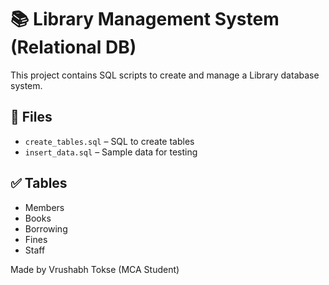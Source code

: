 # 📚 Library Management System (Relational DB)

This project contains SQL scripts to create and manage a Library database system.

## 📁 Files
- `create_tables.sql` – SQL to create tables
- `insert_data.sql` – Sample data for testing

## ✅ Tables
- Members
- Books
- Borrowing
- Fines
- Staff

Made by Vrushabh Tokse (MCA Student)

